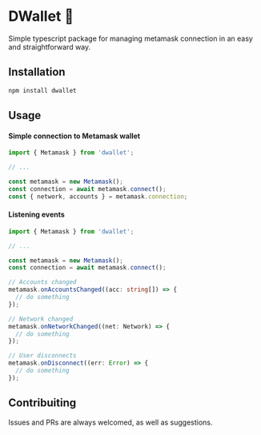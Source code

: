 # DWallet 🤑

Simple typescript package for managing metamask connection in an easy and straightforward way.

## Installation

```sh
npm install dwallet
```

## Usage

#### Simple connection to Metamask wallet

```ts
import { Metamask } from 'dwallet';

// ...

const metamask = new Metamask();
const connection = await metamask.connect();
const { network, accounts } = metamask.connection;
```

#### Listening events


```ts
import { Metamask } from 'dwallet';

// ...

const metamask = new Metamask();
const connection = await metamask.connect();

// Accounts changed
metamask.onAccountsChanged((acc: string[]) => {
  // do something 
});

// Network changed
metamask.onNetworkChanged((net: Network) => {
  // do something 
});

// User disconnects
metamask.onDisconnect((err: Error) => {
  // do something 
});
```

## Contribuiting
Issues and PRs are always welcomed, as well as suggestions.